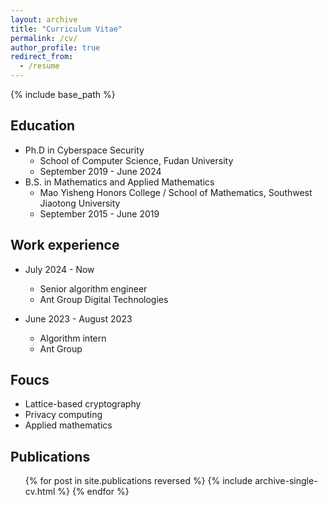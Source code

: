 ```yaml
---
layout: archive
title: "Curriculum Vitae"
permalink: /cv/
author_profile: true
redirect_from:
  - /resume
---
```


{% include base_path %}

## Education
* Ph.D in Cyberspace Security
  * School of Computer Science, Fudan University
  * September 2019 - June 2024
* B.S. in Mathematics and Applied Mathematics
  * Mao Yisheng Honors College / School of Mathematics, Southwest Jiaotong University
  * September 2015 - June 2019

## Work experience
* July 2024 - Now
  * Senior algorithm engineer
  * Ant Group Digital Technologies

* June 2023 - August 2023
  * Algorithm intern
  * Ant Group 

## Foucs
* Lattice-based cryptography
* Privacy computing
* Applied mathematics

## Publications
  <ul>{% for post in site.publications reversed %}
    {% include archive-single-cv.html %}
  {% endfor %}</ul>
